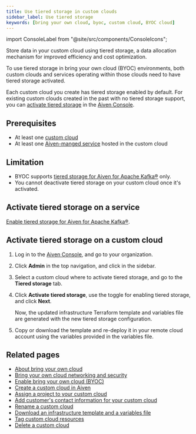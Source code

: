 ```yaml
---
title: Use tiered storage in custom clouds
sidebar_label: Use tiered storage
keywords: [bring your own cloud, byoc, custom cloud, BYOC cloud]
---
```


import ConsoleLabel from "@site/src/components/ConsoleIcons";

Store data in your custom cloud using tiered storage, a data allocation mechanism for improved efficiency and cost optimization.

To use tiered storage in bring your own cloud (BYOC) environments, both custom clouds and
services operating within those clouds need to have tiered storage activated.

Each custom cloud you create has tiered storage enabled by default. For existing custom
clouds created in the past with no tiered storage support, you can
[activate tiered storage](docs/platform/howto/byoc/use-byoc-tiered-storage#activate-tiered-storage)
in the [Aiven Console](https://console.aiven.io/).

## Prerequisites

- At least one [custom cloud](/docs/platform/howto/byoc/create-custom-cloud)
- At least one [Aiven-manged service](/docs/platform/howto/create_new_service) hosted in
  the custom cloud

## Limitation

- BYOC supports
[tiered storage for Aiven for Apache Kafka®](/docs/products/kafka/howto/kafka-tiered-storage-get-started)
only.
- You cannot deactivate tiered storage on your custom cloud once it's activated.

## Activate tiered storage on a service

[Enable tiered storage for Aiven for Apache Kafka®](/docs/products/kafka/howto/enable-kafka-tiered-storage).

## Activate tiered storage on a custom cloud

1. Log in to the [Aiven Console](https://console.aiven.io/), and go to your organization.
1. Click **Admin** in the top navigation, and click <ConsoleLabel name="bringyourowncloud"/>
   in the sidebar.
1. Select a custom cloud where to activate tiered storage, and go to the **Tiered storage**
   tab.
1. Click **Activate tiered storage**, use the toggle for enabling tiered storage, and click
   **Next**.

   Now, the updated infrastructure Terraform template and variables file are generated with
   the new tiered storage configuration.

1. Copy or download the template and re-deploy it in your remote cloud account using the
   variables provided in the variables file.

## Related pages

-   [About bring your own cloud](/docs/platform/concepts/byoc)
-   [Bring your own cloud networking and security](/docs/platform/howto/byoc/networking-security)
-   [Enable bring your own cloud (BYOC)](/docs/platform/howto/byoc/enable-byoc)
-   [Create a custom cloud in Aiven](/docs/platform/howto/byoc/create-custom-cloud)
-   [Assign a project to your custom cloud](/docs/platform/howto/byoc/assign-project-custom-cloud)
-   [Add customer's contact information for your custom cloud](/docs/platform/howto/byoc/add-customer-info-custom-cloud)
-   [Rename a custom cloud](/docs/platform/howto/byoc/rename-custom-cloud)
-   [Download an infrastructure template and a variables file](/docs/platform/howto/byoc/download-infrastructure-template)
-   [Tag custom cloud resources](/docs/platform/howto/byoc/tag-custom-cloud-resources)
-   [Delete a custom cloud](/docs/platform/howto/byoc/delete-custom-cloud)
